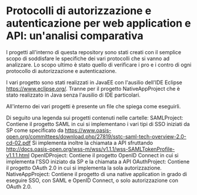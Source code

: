 # Protocolli di autorizzazione e autenticazione per web application e API: un'analisi comparativa

I progetti all'interno di questa repository sono stati creati con il semplice scopo di soddisfare
le specifiche dei vari protocolli che si vanno ad analizzare. Lo scopo ultimo è stato quello di
verificare i pro e i contro di ogni protocollo di autorizzazione e autenticazione.

I vari progetto sono stati realizzati in JavaEE con l'ausilio dell'IDE Eclipse https://www.eclipse.org/. Tranne per il progetto NativeAppProject che è stato realizzato in Java senza l'ausilio di IDE particolari.

All'interno dei vari progetti è presente un file che spiega come eseguirli.

Di seguito una legenda sui progetti contenuti nelle cartelle:
  SAMLProject: Contiene il progetto SAML in cui si implementano i vari tipi di SSO iniziati da SP come specificato da https://www.oasis-open.org/committees/download.php/27819/sstc-saml-tech-overview-2.0-cd-02.pdf
  Si implementa inoltre la chiamata a API sfruttando http://docs.oasis-open.org/wss-m/wss/v1.1.1/wss-SAMLTokenProfile-v1.1.1.html
  OpenIDProject: Contiene il progetto OpenID Connect in cui si implementa l'SSO iniziato da SP e la chiamata a API
  OAuthProject: Contiene il progetto OAuth 2.0 in cui si implementa la sola autorizzazione.
  NativeAppProject: Contiene il progetto di una native application in grado di eseguire SSO, con SAML e OpenID Connect, o solo autorizzazione con OAuth 2.0.
